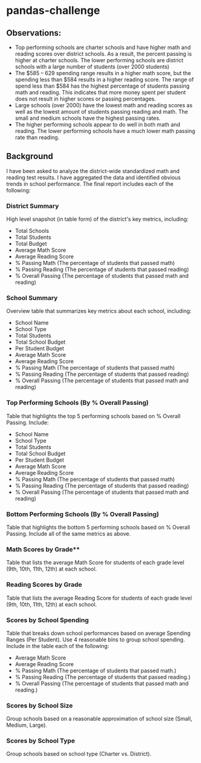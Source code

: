 # pandas-challenge

## Observations:
* Top performing schools are charter schools and have higher math and reading scores over district schools.  As a result, the percent passing is higher at charter schools.  The lower performing schools are district schools with a large number of students (over 2000 students)
* The $585 – 629 spending range results in a higher math score, but the spending less than $584 results in a higher reading score.  The range of spend less than $584 has the highest percentage of students passing math and reading.  This indicates that more money spent per student does not result in higher scores or passing percentages.
* Large schools (over 2000) have the lowest math and reading scores as well as the lowest amount of students passing reading and math.  The small and medium schools have the highest passing rates.
* The higher performing schools appear to do well in both math and reading.  The lower performing schools have a much lower math passing rate than reading.

## Background
I have been asked to analyze the district-wide standardized math and reading test results. I have aggregated the data and identified obvious trends in school performance.
The final report includes each of the following:

### District Summary

High level snapshot (in table form) of the district's key metrics, including:

* Total Schools
* Total Students
* Total Budget
* Average Math Score
* Average Reading Score
* % Passing Math (The percentage of students that passed math)
* % Passing Reading (The percentage of students that passed reading)
* % Overall Passing (The percentage of students that passed math and reading)

### School Summary

Overview table that summarizes key metrics about each school, including:

* School Name
* School Type
* Total Students
* Total School Budget
* Per Student Budget
* Average Math Score
* Average Reading Score
* % Passing Math (The percentage of students that passed math)
* % Passing Reading (The percentage of students that passed reading)
* % Overall Passing (The percentage of students that passed math and reading)

### Top Performing Schools (By % Overall Passing)

Table that highlights the top 5 performing schools based on % Overall Passing. Include:

* School Name
* School Type
* Total Students
* Total School Budget
* Per Student Budget
* Average Math Score
* Average Reading Score
* % Passing Math (The percentage of students that passed math)
* % Passing Reading (The percentage of students that passed reading)
* % Overall Passing (The percentage of students that passed math and reading)

### Bottom Performing Schools (By % Overall Passing)

Table that highlights the bottom 5 performing schools based on % Overall Passing. Include all of the same metrics as above.


### Math Scores by Grade**

Table that lists the average Math Score for students of each grade level (9th, 10th, 11th, 12th) at each school.

### Reading Scores by Grade

Table that lists the average Reading Score for students of each grade level (9th, 10th, 11th, 12th) at each school.

### Scores by School Spending

Table that breaks down school performances based on average Spending Ranges (Per Student). Use 4 reasonable bins to group school spending. Include in the table each of the following:

* Average Math Score
* Average Reading Score
* % Passing Math (The percentage of students that passed math.)
* % Passing Reading (The percentage of students that passed reading.)
* % Overall Passing (The percentage of students that passed math and reading.)

### Scores by School Size

Group schools based on a reasonable approximation of school size (Small, Medium, Large).

### Scores by School Type

Group schools based on school type (Charter vs. District).
